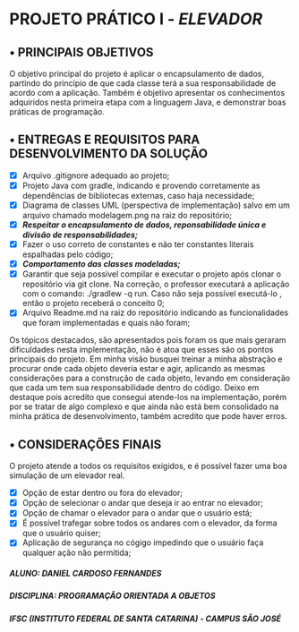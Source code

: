 # PROJETO PRÁTICO I - ***ELEVADOR***

## • PRINCIPAIS OBJETIVOS
O objetivo principal do projeto é aplicar o encapsulamento de dados, partindo do princípio de que cada classe terá a sua responsabilidade de acordo com a aplicação. Também é objetivo apresentar os conhecimentos adquiridos nesta primeira etapa com a linguagem Java, e demonstrar boas práticas de programação.
## • ENTREGAS E REQUISITOS PARA DESENVOLVIMENTO DA SOLUÇÃO
- [x] Arquivo .gitignore adequado ao projeto;
- [x] Projeto Java com gradle, indicando e provendo corretamente as dependências de bibliotecas externas, caso haja necessidade;
- [x] Diagrama de classes UML (perspectiva de implementação) salvo em um arquivo chamado modelagem.png na raiz do repositório;
- [x] ***Respeitar o encapsulamento de dados, reponsabilidade única e divisão de responsabilidades;***
- [x] Fazer o uso correto de constantes e não ter constantes literais espalhadas pelo código;
- [x] ***Comportamento das classes modeladas;***
- [x] Garantir que seja possível compilar e executar o projeto após clonar o repositório via git clone. Na correção, o professor executará a aplicação com o comando: ./gradlew -q run. Caso não seja possível executá-lo , então o projeto receberá o conceito 0;
- [x] Arquivo Readme.md na raiz do repositório indicando as funcionalidades que foram implementadas e quais não foram;

Os tópicos destacados, são apresentados pois foram os que mais geraram dificuldades nesta implementação, não é atoa que esses são os pontos principais do projeto. Em minha visão busquei treinar a minha abstração e procurar onde cada objeto deveria estar e agir, aplicando as mesmas considerações para a construção de cada objeto, levando em consideração que cada um tem sua responsabilidade dentro do código. Deixo em destaque pois acredito que consegui atende-los na implementação, porém por se tratar de algo complexo e que ainda não está bem consolidado na minha prática de desenvolvimento, também acredito que pode haver erros.

##  • CONSIDERAÇÕES FINAIS
O projeto atende a todos os requisitos exigidos, e é possível fazer uma boa simulação de um elevador real.
- [x] Opção de estar dentro ou fora do elevador;
- [x] Opção de selecionar o andar que deseja ir ao entrar no elevador;
- [x] Opção de chamar o elevador para o andar que o usuário está;
- [x] É possível trafegar sobre todos os andares com o elevador, da forma que o usuário quiser;
- [x] Aplicação de segurança no cógigo impedindo que o usuário faça qualquer ação não permitida;

##### ALUNO: DANIEL CARDOSO FERNANDES
##### DISCIPLINA: PROGRAMAÇÃO ORIENTADA A OBJETOS
##### IFSC (INSTITUTO FEDERAL DE SANTA CATARINA) - CAMPUS SÃO JOSÉ
